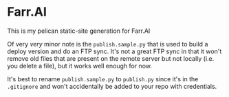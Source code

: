 # Farr.AI

This is my pelican static-site generation for Farr.AI

Of very _very_ minor note is the `publish.sample.py` that is used to build a deploy version and do an FTP sync.  It's not a great FTP sync in that it won't remove old files that are present on the remote server but not locally (i.e. you delete a file), but it works well enough for now.

It's best to rename `publish.sample.py` to `publish.py` since it's in the `.gitignore` and won't accidentally be added to your repo with credentials.